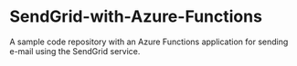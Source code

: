 # SendGrid-with-Azure-Functions
A sample code repository with an Azure Functions application for sending e-mail using the SendGrid service.
